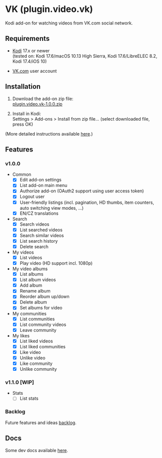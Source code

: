 # VK (plugin.video.vk)

Kodi add-on for watching videos from VK.com social network.

## Requirements

- [Kodi](https://kodi.tv) 17.x or newer<br>
    (tested on: Kodi 17.6/macOS 10.13 High Sierra, Kodi 17.6/LibreELEC 8.2, Kodi 17.4/iOS 10)

- [VK.com](https://vk.com) user account

## Installation

1. Download the add-on zip file:<br>
    [plugin.video.vk-1.0.0.zip](https://github.com/tommistolercz/plugin.video.vk/releases/download/v1.0.0/plugin.video.vk-1.0.0.zip)

2. Install in Kodi:<br>
    Settings > Add-ons > Install from zip file... (select downloaded file, press OK)
    
(More detailed instructions available [here](https://kodi.wiki/view/HOW-TO:Install_add-ons_from_zip_files).)

## Features

### v1.0.0

- Common
    - [x] Edit add-on settings
    - [x] List add-on main menu
    - [x] Authorize add-on (OAuth2 support using user access token)
    - [x] Logout user
    - [x] User-friendly listings (incl. pagination, HD thumbs, item counters, auto switching view modes, ...)
    - [x] EN/CZ translations
- Search
    - [x] Search videos
    - [x] List searched videos
    - [x] Search similar videos
    - [x] List search history
    - [x] Delete search
- My videos
    - [x] List videos
    - [x] Play video (HD support incl. 1080p)
- My video albums
    - [x] List albums
    - [x] List album videos
    - [x] Add album
    - [x] Rename album
    - [x] Reorder album up/down
    - [x] Delete album
    - [x] Set albums for video
- My communities
    - [x] List communities
    - [x] List community videos
    - [x] Leave community
- My likes
    - [x] List liked videos
    - [x] List liked communities
    - [x] Like video
    - [x] Unlike video
    - [x] Like community
    - [x] Unlike community

### v1.1.0 **[WIP]**

- Stats
    - [ ] List stats

### Backlog

Future features and ideas [backlog](https://github.com/tommistolercz/plugin.video.vk/milestones/backlog).

## Docs

Some dev docs available [here](./resources/docs/DOCS.md).
